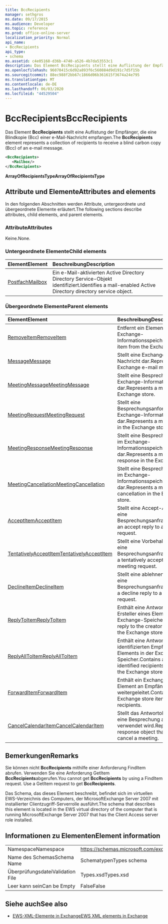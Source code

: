 ```yaml
---
title: BccRecipients
manager: sethgros
ms.date: 09/17/2015
ms.audience: Developer
ms.topic: reference
ms.prod: office-online-server
localization_priority: Normal
api_name:
- BccRecipients
api_type:
- schema
ms.assetid: c4e05168-d36b-4740-a526-4b7da53553c1
description: Das Element BccRecipients stellt eine Auflistung der Empfänger, die eine Blindkopie (Bcc) einer e-Mail-Nachricht empfangen.
ms.openlocfilehash: 96070415c6d92a893f6c560884d9d191c7d5f15b
ms.sourcegitcommit: 88ec988f2bb67c1866d06b361615f3674a24e795
ms.translationtype: MT
ms.contentlocale: de-DE
ms.lasthandoff: 06/03/2020
ms.locfileid: "44529504"
---
```

# <a name="bccrecipients"></a><span data-ttu-id="822fb-103">BccRecipients</span><span class="sxs-lookup"><span data-stu-id="822fb-103">BccRecipients</span></span>

<span data-ttu-id="822fb-104">Das Element **BccRecipients** stellt eine Auflistung der Empfänger, die eine Blindkopie (Bcc) einer e-Mail-Nachricht empfangen.</span><span class="sxs-lookup"><span data-stu-id="822fb-104">The **BccRecipients** element represents a collection of recipients to receive a blind carbon copy (Bcc) of an e-mail message.</span></span> 
  
```xml
<BccRecipients>
   <Mailbox/>
</BccRecipients>
```

 <span data-ttu-id="822fb-105">**ArrayOfRecipientsType**</span><span class="sxs-lookup"><span data-stu-id="822fb-105">**ArrayOfRecipientsType**</span></span>
## <a name="attributes-and-elements"></a><span data-ttu-id="822fb-106">Attribute und Elemente</span><span class="sxs-lookup"><span data-stu-id="822fb-106">Attributes and elements</span></span>

<span data-ttu-id="822fb-107">In den folgenden Abschnitten werden Attribute, untergeordnete und übergeordnete Elemente erläutert.</span><span class="sxs-lookup"><span data-stu-id="822fb-107">The following sections describe attributes, child elements, and parent elements.</span></span>
  
### <a name="attributes"></a><span data-ttu-id="822fb-108">Attribute</span><span class="sxs-lookup"><span data-stu-id="822fb-108">Attributes</span></span>

<span data-ttu-id="822fb-109">Keine.</span><span class="sxs-lookup"><span data-stu-id="822fb-109">None.</span></span>
  
### <a name="child-elements"></a><span data-ttu-id="822fb-110">Untergeordnete Elemente</span><span class="sxs-lookup"><span data-stu-id="822fb-110">Child elements</span></span>

|<span data-ttu-id="822fb-111">**Element**</span><span class="sxs-lookup"><span data-stu-id="822fb-111">**Element**</span></span>|<span data-ttu-id="822fb-112">**Beschreibung**</span><span class="sxs-lookup"><span data-stu-id="822fb-112">**Description**</span></span>|
|:-----|:-----|
|[<span data-ttu-id="822fb-113">Postfach</span><span class="sxs-lookup"><span data-stu-id="822fb-113">Mailbox</span></span>](mailbox.md) <br/> |<span data-ttu-id="822fb-114">Ein e-Mail-aktivierten Active Directory Directory Service-Objekt identifiziert.</span><span class="sxs-lookup"><span data-stu-id="822fb-114">Identifies a mail-enabled Active Directory directory service object.</span></span>  <br/> |
   
### <a name="parent-elements"></a><span data-ttu-id="822fb-115">Übergeordnete Elemente</span><span class="sxs-lookup"><span data-stu-id="822fb-115">Parent elements</span></span>

|<span data-ttu-id="822fb-116">**Element**</span><span class="sxs-lookup"><span data-stu-id="822fb-116">**Element**</span></span>|<span data-ttu-id="822fb-117">**Beschreibung**</span><span class="sxs-lookup"><span data-stu-id="822fb-117">**Description**</span></span>|
|:-----|:-----|
|[<span data-ttu-id="822fb-118">RemoveItem</span><span class="sxs-lookup"><span data-stu-id="822fb-118">RemoveItem</span></span>](removeitem.md) <br/> |<span data-ttu-id="822fb-119">Entfernt ein Element aus dem Exchange-Informationsspeicher.</span><span class="sxs-lookup"><span data-stu-id="822fb-119">Removes an item from the Exchange store.</span></span>  <br/> |
|[<span data-ttu-id="822fb-120">Message</span><span class="sxs-lookup"><span data-stu-id="822fb-120">Message</span></span>](message-ex15websvcsotherref.md) <br/> |<span data-ttu-id="822fb-121">Stellt eine Exchange-E-Mail-Nachricht dar.</span><span class="sxs-lookup"><span data-stu-id="822fb-121">Represents an Exchange e-mail message.</span></span>  <br/> |
|[<span data-ttu-id="822fb-122">MeetingMessage</span><span class="sxs-lookup"><span data-stu-id="822fb-122">MeetingMessage</span></span>](meetingmessage.md) <br/> |<span data-ttu-id="822fb-123">Stellt eine Besprechung im Exchange-Informationsspeicher dar.</span><span class="sxs-lookup"><span data-stu-id="822fb-123">Represents a meeting in the Exchange store.</span></span>  <br/> |
|[<span data-ttu-id="822fb-124">MeetingRequest</span><span class="sxs-lookup"><span data-stu-id="822fb-124">MeetingRequest</span></span>](meetingrequest.md) <br/> |<span data-ttu-id="822fb-125">Stellt eine Besprechungsanforderung im Exchange-Informationsspeicher dar.</span><span class="sxs-lookup"><span data-stu-id="822fb-125">Represents a meeting request in the Exchange store.</span></span>  <br/> |
|[<span data-ttu-id="822fb-126">MeetingResponse</span><span class="sxs-lookup"><span data-stu-id="822fb-126">MeetingResponse</span></span>](meetingresponse.md) <br/> |<span data-ttu-id="822fb-127">Stellt eine Besprechungsantwort im Exchange-Informationsspeicher dar.</span><span class="sxs-lookup"><span data-stu-id="822fb-127">Represents a meeting response in the Exchange store.</span></span>  <br/> |
|[<span data-ttu-id="822fb-128">MeetingCancellation</span><span class="sxs-lookup"><span data-stu-id="822fb-128">MeetingCancellation</span></span>](meetingcancellation.md) <br/> |<span data-ttu-id="822fb-129">Stellt eine Besprechungsabsage im Exchange-Informationsspeicher dar.</span><span class="sxs-lookup"><span data-stu-id="822fb-129">Represents a meeting cancellation in the Exchange store.</span></span>  <br/> |
|[<span data-ttu-id="822fb-130">AcceptItem</span><span class="sxs-lookup"><span data-stu-id="822fb-130">AcceptItem</span></span>](acceptitem.md) <br/> |<span data-ttu-id="822fb-131">Stellt eine Accept-Antwort auf eine Besprechungsanfrage.</span><span class="sxs-lookup"><span data-stu-id="822fb-131">Represents an accept reply to a meeting request.</span></span>  <br/> |
|[<span data-ttu-id="822fb-132">TentativelyAcceptItem</span><span class="sxs-lookup"><span data-stu-id="822fb-132">TentativelyAcceptItem</span></span>](tentativelyacceptitem.md) <br/> |<span data-ttu-id="822fb-133">Stellt eine Vorbehalt Antwort auf eine Besprechungsanfrage.</span><span class="sxs-lookup"><span data-stu-id="822fb-133">Represents a tentatively accepted reply to a meeting request.</span></span>  <br/> |
|[<span data-ttu-id="822fb-134">DeclineItem</span><span class="sxs-lookup"><span data-stu-id="822fb-134">DeclineItem</span></span>](declineitem.md) <br/> |<span data-ttu-id="822fb-135">Stellt eine ablehnen Antwort auf eine Besprechungsanfrage.</span><span class="sxs-lookup"><span data-stu-id="822fb-135">Represents a decline reply to a meeting request.</span></span>  <br/> |
|[<span data-ttu-id="822fb-136">ReplyToItem</span><span class="sxs-lookup"><span data-stu-id="822fb-136">ReplyToItem</span></span>](replytoitem.md) <br/> |<span data-ttu-id="822fb-137">Enthält eine Antwort an den Ersteller eines Elements in der Exchange-Speicher.</span><span class="sxs-lookup"><span data-stu-id="822fb-137">Contains a reply to the creator of an item in the Exchange store.</span></span>  <br/> |
|[<span data-ttu-id="822fb-138">ReplyAllToItem</span><span class="sxs-lookup"><span data-stu-id="822fb-138">ReplyAllToItem</span></span>](replyalltoitem.md) <br/> |<span data-ttu-id="822fb-139">Enthält eine Antwort an alle identifizierten Empfänger eines Elements in der Exchange-Speicher.</span><span class="sxs-lookup"><span data-stu-id="822fb-139">Contains a reply to all identified recipients of an item in the Exchange store.</span></span>  <br/> |
|[<span data-ttu-id="822fb-140">ForwardItem</span><span class="sxs-lookup"><span data-stu-id="822fb-140">ForwardItem</span></span>](forwarditem.md) <br/> |<span data-ttu-id="822fb-141">Enthält ein Exchange-Speicher-Element an Empfänger weitergeleitet.</span><span class="sxs-lookup"><span data-stu-id="822fb-141">Contains an Exchange store item to forward to recipients.</span></span>  <br/> |
|[<span data-ttu-id="822fb-142">CancelCalendarItem</span><span class="sxs-lookup"><span data-stu-id="822fb-142">CancelCalendarItem</span></span>](cancelcalendaritem.md) <br/> |<span data-ttu-id="822fb-143">Stellt das Antwortobjekt, das Sie eine Besprechung absagen verwendet wird.</span><span class="sxs-lookup"><span data-stu-id="822fb-143">Represents the response object that is used to cancel a meeting.</span></span>  <br/> |
   
## <a name="remarks"></a><span data-ttu-id="822fb-144">Bemerkungen</span><span class="sxs-lookup"><span data-stu-id="822fb-144">Remarks</span></span>

<span data-ttu-id="822fb-p101">Sie können nicht **BccRecipients** mithilfe einer Anforderung FindItem abrufen. Verwenden Sie eine Anforderung GetItem **BccRecipients**abgerufen.</span><span class="sxs-lookup"><span data-stu-id="822fb-p101">You cannot get **BccRecipients** by using a FindItem request. Use a GetItem request to get **BccRecipients**.</span></span>
  
<span data-ttu-id="822fb-147">Das Schema, das dieses Element beschreibt, befindet sich im virtuellen EWS-Verzeichnis des Computers, der MicrosoftExchange Server 2007 mit installierter Clientzugriff-Serverrolle ausführt.</span><span class="sxs-lookup"><span data-stu-id="822fb-147">The schema that describes this element is located in the EWS virtual directory of the computer that is running MicrosoftExchange Server 2007 that has the Client Access server role installed.</span></span>
  
## <a name="element-information"></a><span data-ttu-id="822fb-148">Informationen zu Elementen</span><span class="sxs-lookup"><span data-stu-id="822fb-148">Element information</span></span>

|||
|:-----|:-----|
|<span data-ttu-id="822fb-149">Namespace</span><span class="sxs-lookup"><span data-stu-id="822fb-149">Namespace</span></span>  <br/> |https://schemas.microsoft.com/exchange/services/2006/types  <br/> |
|<span data-ttu-id="822fb-150">Name des Schemas</span><span class="sxs-lookup"><span data-stu-id="822fb-150">Schema Name</span></span>  <br/> |<span data-ttu-id="822fb-151">Schematypen</span><span class="sxs-lookup"><span data-stu-id="822fb-151">Types schema</span></span>  <br/> |
|<span data-ttu-id="822fb-152">Überprüfungsdatei</span><span class="sxs-lookup"><span data-stu-id="822fb-152">Validation File</span></span>  <br/> |<span data-ttu-id="822fb-153">Types.xsd</span><span class="sxs-lookup"><span data-stu-id="822fb-153">Types.xsd</span></span>  <br/> |
|<span data-ttu-id="822fb-154">Leer kann sein</span><span class="sxs-lookup"><span data-stu-id="822fb-154">Can be Empty</span></span>  <br/> |<span data-ttu-id="822fb-155">False</span><span class="sxs-lookup"><span data-stu-id="822fb-155">False</span></span>  <br/> |
   
## <a name="see-also"></a><span data-ttu-id="822fb-156">Siehe auch</span><span class="sxs-lookup"><span data-stu-id="822fb-156">See also</span></span>



- [<span data-ttu-id="822fb-157">EWS-XML-Elemente in Exchange</span><span class="sxs-lookup"><span data-stu-id="822fb-157">EWS XML elements in Exchange</span></span>](ews-xml-elements-in-exchange.md)

